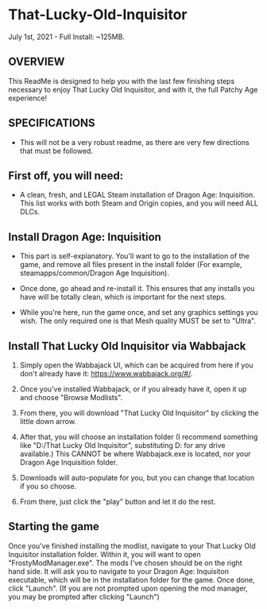# That-Lucky-Old-Inquisitor

July 1st, 2021 - Full Install: ~125MB.

## OVERVIEW

This ReadMe is designed to help you with the last few finishing steps necessary to enjoy That Lucky Old Inquisitor, and with it, the full Patchy Age experience!

## SPECIFICATIONS

- This will not be a very robust readme, as there are very few directions that must be followed.

## First off, you will need:

-   A clean, fresh, and LEGAL Steam installation of Dragon Age: Inquisition. This list works with both Steam and Origin copies, and you will need ALL DLCs.

## Install Dragon Age: Inquisition

- This part is self-explanatory. You'll want to go to the installation of the game, and remove all files present in the install folder (For example, steamapps/common/Dragon Age Inquisition). 

- Once done, go ahead and re-install it. This ensures that any installs you have will be totally clean, which is important for the next steps. 

- While you're here, run the game once, and set any graphics settings you wish. The only required one is that Mesh quality MUST be set to "Ultra".

Install That Lucky Old Inquisitor via Wabbajack
------------------------------------------------

1.  Simply open the Wabbajack UI, which can be acquired from here if you don't already have it: <https://www.wabbajack.org/#/>. 

2.  Once you've installed Wabbajack, or if you already have it, open it up and choose "Browse Modlists". 

3.  From there, you will download "That Lucky Old Inquisitor" by clicking the little down arrow. 

4.  After that, you will choose an installation folder (I recommend something like "D:/That Lucky Old Inquisitor", substituting D: for any drive available.) This CANNOT be where Wabbajack.exe is located, nor your Dragon Age Inquisition folder.

5.  Downloads will auto-populate for you, but you can change that location if you so choose. 

6.  From there, just click the "play" button and let it do the rest.

## Starting the game

Once you've finished installing the modlist, navigate to your That Lucky Old Inquisitor installation folder. Within it, you will want to open "FrostyModManager.exe". The mods I've chosen should be on the right hand side. It will ask you to navigate to your Dragon Age: Inquisiton executable, which will be in the installation folder for the game. Once done, click "Launch". (If you are not prompted upon opening the mod manager, you may be prompted after clicking "Launch")
